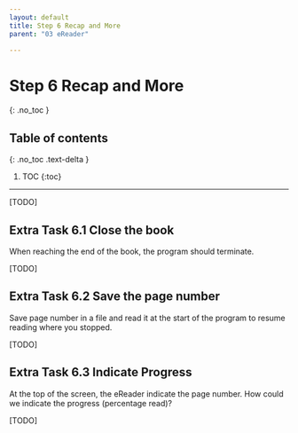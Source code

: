 ```yaml
---
layout: default
title: Step 6 Recap and More
parent: "03 eReader"

---
```


# Step 6 Recap and More
{: .no_toc }

## Table of contents
{: .no_toc .text-delta }

1. TOC
{:toc}

---

[TODO]

## Extra Task 6.1 Close the book

When reaching the end of the book, the program should terminate.

[TODO]

## Extra Task 6.2 Save the page number

Save page number in a file and read it at the start of the program to resume reading where you stopped.

[TODO]

## Extra Task 6.3 Indicate Progress

At the top of the screen, the eReader indicate the page number. How could we indicate the progress (percentage read)?

[TODO]